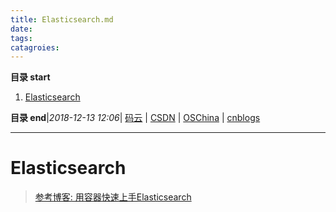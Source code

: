 ```yaml
---
title: Elasticsearch.md
date: 
tags: 
catagroies: 
---
```


**目录 start**
 
1. [Elasticsearch](#elasticsearch)

**目录 end**|_2018-12-13 12:06_| [码云](https://gitee.com/gin9) | [CSDN](http://blog.csdn.net/kcp606) | [OSChina](https://my.oschina.net/kcp1104) | [cnblogs](http://www.cnblogs.com/kuangcp)
****************************************
# Elasticsearch

> [参考博客: 用容器快速上手Elasticsearch](http://qinghua.github.io/elastic-search/)

